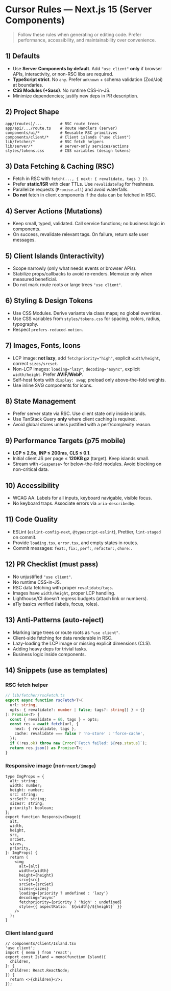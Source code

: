 # Cursor Rules — Next.js 15 (Server Components)

> Follow these rules when generating or editing code. Prefer performance, accessibility, and maintainability over convenience.

## 1) Defaults

- Use **Server Components by default**. Add `"use client"` **only** if browser APIs, interactivity, or non-RSC libs are required.
- **TypeScript strict**. No `any`. Prefer `unknown` + schema validation (Zod/Joi) at boundaries.
- **CSS Modules (+Sass)**. No runtime CSS-in-JS.
- Minimize dependencies; justify new deps in PR description.

## 2) Project Shape

```
app/(routes)/...        # RSC route trees
app/api/.../route.ts    # Route Handlers (server)
components/ui/*         # Reusable RSC primitives
components/client/*     # Client islands ("use client")
lib/fetcher/*           # RSC fetch helpers
lib/server/*            # server-only services/actions
styles/tokens.css       # CSS variables (design tokens)
```

## 3) Data Fetching & Caching (RSC)

- Fetch in RSC with `fetch(..., { next: { revalidate, tags } })`.
- Prefer **static/ISR** with clear TTLs. Use `revalidateTag` for freshness.
- Parallelize requests (`Promise.all`) and avoid waterfalls.
- **Do not** fetch in client components if the data can be fetched in RSC.

## 4) Server Actions (Mutations)

- Keep small, typed, validated. Call service functions; no business logic in components.
- On success, revalidate relevant tags. On failure, return safe user messages.

## 5) Client Islands (Interactivity)

- Scope narrowly (only what needs events or browser APIs).
- Stabilize props/callbacks to avoid re-renders. Memoize only when measured beneficial.
- Do not mark route roots or large trees `"use client"`.

## 6) Styling & Design Tokens

- Use CSS Modules. Derive variants via class maps; no global overrides.
- Use CSS variables from `styles/tokens.css` for spacing, colors, radius, typography.
- Respect `prefers-reduced-motion`.

## 7) Images, Fonts, Icons

- LCP image: **not lazy**, add `fetchpriority="high"`, explicit `width/height`, correct `sizes/srcset`.
- Non-LCP images: `loading="lazy"`, `decoding="async"`, explicit `width/height`. Prefer **AVIF/WebP**.
- Self-host fonts with `display: swap`; preload only above-the-fold weights.
- Use inline SVG components for icons.

## 8) State Management

- Prefer server state via RSC. Use client state only inside islands.
- Use TanStack Query **only** where client caching is required.
- Avoid global stores unless justified with a perf/complexity reason.

## 9) Performance Targets (p75 mobile)

- **LCP ≤ 2.5s**, **INP ≤ 200ms**, **CLS ≤ 0.1**.
- Initial client JS per page ≤ **120KB gz** (target). Keep islands small.
- Stream with `<Suspense>` for below-the-fold modules. Avoid blocking on non-critical data.

## 10) Accessibility

- WCAG AA. Labels for all inputs, keyboard navigable, visible focus.
- No keyboard traps. Associate errors via `aria-describedby`.

## 11) Code Quality

- ESLint (`eslint-config-next`, `@typescript-eslint`), Prettier, `lint-staged` on commit.
- Provide `loading.tsx`, `error.tsx`, and empty states in routes.
- Commit messages: `feat:`, `fix:`, `perf:`, `refactor:`, `chore:`.

## 12) PR Checklist (must pass)

- No unjustified `"use client"`.
- No runtime CSS-in-JS.
- RSC data fetching with proper `revalidate/tags`.
- Images have `width/height`, proper LCP handling.
- Lighthouse/CI doesn’t regress budgets (attach link or numbers).
- a11y basics verified (labels, focus, roles).

## 13) Anti‑Patterns (auto‑reject)

- Marking large trees or route roots as `"use client"`.
- Client-side fetching for data renderable in RSC.
- Lazy-loading the LCP image or missing explicit dimensions (CLS).
- Adding heavy deps for trivial tasks.
- Business logic inside components.

## 14) Snippets (use as templates)

### RSC fetch helper

```ts
// lib/fetcher/rscFetch.ts
export async function rscFetch<T>(
  url: string,
  opts: { revalidate?: number | false; tags?: string[] } = {}
): Promise<T> {
  const { revalidate = 60, tags } = opts;
  const res = await fetch(url, {
    next: { revalidate, tags },
    cache: revalidate === false ? 'no-store' : 'force-cache',
  });
  if (!res.ok) throw new Error(`Fetch failed: ${res.status}`);
  return res.json() as Promise<T>;
}
```

### Responsive image (non-`next/image`)

```tsx
type ImgProps = {
  alt: string;
  width: number;
  height: number;
  src: string;
  srcSet?: string;
  sizes?: string;
  priority?: boolean;
};
export function ResponsiveImage({
  alt,
  width,
  height,
  src,
  srcSet,
  sizes,
  priority,
}: ImgProps) {
  return (
    <img
      alt={alt}
      width={width}
      height={height}
      src={src}
      srcSet={srcSet}
      sizes={sizes}
      loading={priority ? undefined : 'lazy'}
      decoding="async"
      fetchpriority={priority ? 'high' : undefined}
      style={{ aspectRatio: `${width}/${height}` }}
    />
  );
}
```

### Client island guard

```tsx
// components/client/Island.tsx
'use client';
import { memo } from 'react';
export const Island = memo(function Island({
  children,
}: {
  children: React.ReactNode;
}) {
  return <>{children}</>;
});
```

